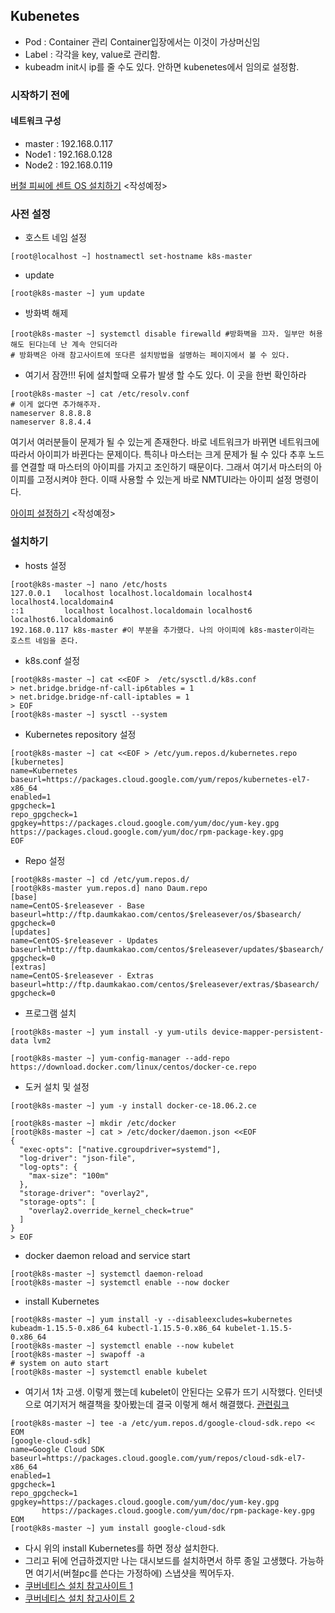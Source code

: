 ## Kubenetes

- Pod : Container 관리 Container입장에서는 이것이 가상머신임
- Label : 각각을 key, value로 관리함.
- kubeadm init시 ip를 줄 수도 있다. 안하면 kubenetes에서 임의로 설정함.

### 시작하기 전에

#### 네트워크 구성

- master : 192.168.0.117
- Node1 : 192.168.0.128
- Node2 : 192.168.0.119

[버철 피씨에 센트 OS 설치하기](../Centos/InstallOs.md) <작성예정>

### 사전 설정

- 호스트 네임 설정

```
[root@localhost ~] hostnamectl set-hostname k8s-master
```

- update

```shell
[root@k8s-master ~] yum update
```

- 방화벽 해제

```shell
[root@k8s-master ~] systemctl disable firewalld #방화벽을 끄자. 일부만 허용해도 된다는데 난 계속 안되더라
# 방화벽은 아래 참고사이트에 또다른 설치방법을 설명하는 페이지에서 볼 수 있다.
```

- 여기서 잠깐!!! 뒤에 설치할때 오류가 발생 할 수도 있다. 이 곳을 한번 확인하라

```shell
[root@k8s-master ~] cat /etc/resolv.conf
# 이게 없다면 추가해주자.
nameserver 8.8.8.8 
nameserver 8.8.4.4
```

여기서 여러분들이 문제가 될 수 있는게 존재한다. 바로 네트워크가 바뀌면 네트워크에 따라서 아이피가 바뀐다는 문제이다. 특히나 마스터는 크게 문제가 될 수 있다 추후 노드를 연결할 때 마스터의 아이피를 가지고 조인하기 때문이다. 그래서 여기서 마스터의 아이피를 고정시켜야 한다. 이때 사용할 수 있는게 바로 NMTUI라는 아이피 설정 명령이다.

[아이피 설정하기](../Centos/nmtui.md) <작성예정>

### 설치하기

- hosts 설정

```shell
[root@k8s-master ~] nano /etc/hosts
127.0.0.1   localhost localhost.localdomain localhost4 localhost4.localdomain4
::1         localhost localhost.localdomain localhost6 localhost6.localdomain6
192.168.0.117 k8s-master #이 부분을 추가했다. 나의 아이피에 k8s-master이라는 호스트 네임을 준다.
```

- k8s.conf 설정

```shell
[root@k8s-master ~] cat <<EOF >  /etc/sysctl.d/k8s.conf
> net.bridge.bridge-nf-call-ip6tables = 1
> net.bridge.bridge-nf-call-iptables = 1
> EOF
[root@k8s-master ~] sysctl --system
```

- Kubernetes repository 설정

```shell
[root@k8s-master ~] cat <<EOF > /etc/yum.repos.d/kubernetes.repo
[kubernetes]
name=Kubernetes
baseurl=https://packages.cloud.google.com/yum/repos/kubernetes-el7-x86_64
enabled=1
gpgcheck=1
repo_gpgcheck=1
gpgkey=https://packages.cloud.google.com/yum/doc/yum-key.gpg 
https://packages.cloud.google.com/yum/doc/rpm-package-key.gpg
EOF
```

- Repo 설정

```shell
[root@k8s-master ~] cd /etc/yum.repos.d/
[root@k8s-master yum.repos.d] nano Daum.repo
[base]
name=CentOS-$releasever - Base
baseurl=http://ftp.daumkakao.com/centos/$releasever/os/$basearch/
gpgcheck=0
[updates]
name=CentOS-$releasever - Updates
baseurl=http://ftp.daumkakao.com/centos/$releasever/updates/$basearch/
gpgcheck=0
[extras]
name=CentOS-$releasever - Extras
baseurl=http://ftp.daumkakao.com/centos/$releasever/extras/$basearch/
gpgcheck=0
```

- 프로그램 설치

```shell
[root@k8s-master ~] yum install -y yum-utils device-mapper-persistent-data lvm2

[root@k8s-master ~] yum-config-manager --add-repo https://download.docker.com/linux/centos/docker-ce.repo
```

- 도커 설치 및 설정

```shell
[root@k8s-master ~] yum -y install docker-ce-18.06.2.ce

[root@k8s-master ~] mkdir /etc/docker
[root@k8s-master ~] cat > /etc/docker/daemon.json <<EOF
{
  "exec-opts": ["native.cgroupdriver=systemd"],
  "log-driver": "json-file",
  "log-opts": {
    "max-size": "100m"
  },
  "storage-driver": "overlay2",
  "storage-opts": [
    "overlay2.override_kernel_check=true"
  ]
}
> EOF
```

- docker daemon reload and service start

```shell
[root@k8s-master ~] systemctl daemon-reload 
[root@k8s-master ~] systemctl enable --now docker
```

- install Kubernetes

```shell
[root@k8s-master ~] yum install -y --disableexcludes=kubernetes kubeadm-1.15.5-0.x86_64 kubectl-1.15.5-0.x86_64 kubelet-1.15.5-0.x86_64
[root@k8s-master ~] systemctl enable --now kubelet
[root@k8s-master ~] swapoff -a
# system on auto start
[root@k8s-master ~] systemctl enable kubelet
```

- 여기서 1차 고생. 이렇게 했는데 kubelet이 안된다는 오류가 뜨기 시작했다. 인터넷으로 여기저거 해결책을 찾아봤는데 결국 이렇게 해서 해결했다. [관련링크](https://cloud.google.com/sdk/docs/downloads-interactive)

```shell
[root@k8s-master ~] tee -a /etc/yum.repos.d/google-cloud-sdk.repo << EOM
[google-cloud-sdk]
name=Google Cloud SDK
baseurl=https://packages.cloud.google.com/yum/repos/cloud-sdk-el7-x86_64
enabled=1
gpgcheck=1
repo_gpgcheck=1
gpgkey=https://packages.cloud.google.com/yum/doc/yum-key.gpg
       https://packages.cloud.google.com/yum/doc/rpm-package-key.gpg
EOM
[root@k8s-master ~] yum install google-cloud-sdk
```

- 다시 위의 install Kubernetes를 하면 정상 설치한다.
- 그리고 뒤에 언급하겠지만 나는 대시보드를 설치하면서 하루 종일 고생했다. 가능하면 여기서(버철pc를 쓴다는 가정하에) 스냅샷을 찍어두자.
- [쿠버네티스 설치 참고사이트 1](http://www.cubrid.com/blog/3820603)
- [쿠버네티스 설치 참고사이트 2](https://waspro.tistory.com/506)
